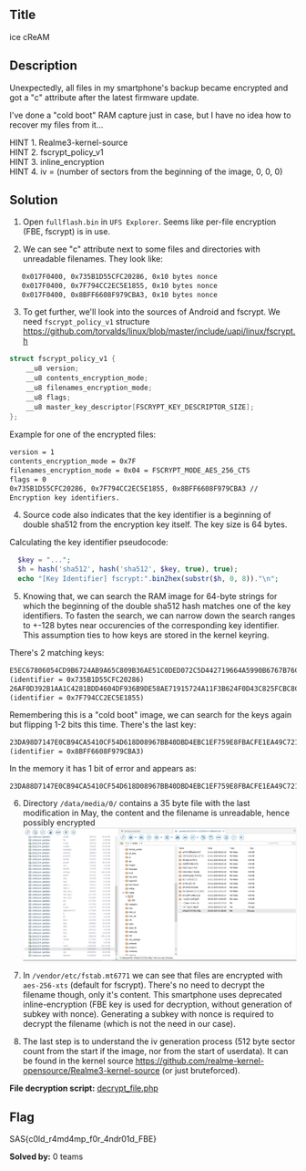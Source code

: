 ## Title
ice cReAM

## Description
Unexpectedly, all files in my smartphone's backup became encrypted and got a "c" attribute after the latest firmware update.

I've done a "cold boot" RAM capture just in case, but I have no idea how to recover my files from it...

HINT 1. Realme3-kernel-source \
HINT 2. fscrypt_policy_v1 \
HINT 3. inline_encryption \
HINT 4. iv = (number of sectors from the beginning of the image, 0, 0, 0)

## Solution
1. Open `fullflash.bin` in `UFS Explorer`. Seems like per-file encryption (FBE, fscrypt) is in use.

2. We can see "c" attribute next to some files and directories with unreadable filenames. They look like:
```
   0x017F0400, 0x735B1D55CFC20286, 0x10 bytes nonce
   0x017F0400, 0x7F794CC2EC5E1855, 0x10 bytes nonce
   0x017F0400, 0x8BFF6608F979CBA3, 0x10 bytes nonce
```

3. To get further, we'll look into the sources of Android and fscrypt. We need `fscrypt_policy_v1` structure https://github.com/torvalds/linux/blob/master/include/uapi/linux/fscrypt.h

```c
struct fscrypt_policy_v1 {
	__u8 version;
	__u8 contents_encryption_mode;
	__u8 filenames_encryption_mode;
	__u8 flags;
	__u8 master_key_descriptor[FSCRYPT_KEY_DESCRIPTOR_SIZE];
};
```

Example for one of the encrypted files:

```
version = 1
contents_encryption_mode = 0x7F
filenames_encryption_mode = 0x04 = FSCRYPT_MODE_AES_256_CTS 
flags = 0
0x735B1D55CFC20286, 0x7F794CC2EC5E1855, 0x8BFF6608F979CBA3 // Encryption key identifiers.
```

4. Source code also indicates that the key identifier is a beginning of double sha512 from the encryption key itself. The key size is 64 bytes. 

Calculating the key identifier pseudocode:

```php
  $key = "...";
  $h = hash('sha512', hash('sha512', $key, true), true);
  echo "[Key Identifier] fscrypt:".bin2hex(substr($h, 0, 8))."\n";
```

5. Knowing that, we can search the RAM image for 64-byte strings for which the beginning of the double sha512 hash matches one of the key identifiers. To fasten the search, we can narrow down the search ranges to +-128 bytes near occurencies of the corresponding key identifier. This assumption ties to how keys are stored in the kernel keyring.

There's 2 matching keys:
```
E5EC67806054CD9B6724AB9A65C809B36AE51C0DED072C5D442719664A5990B6767B76C3524C2798264937672DF215AC7B589CB17FE839BEBB0768D00FF58D9B (identifier = 0x735B1D55CFC20286)
26AF0D392B1AA1C4281BDD4604DF936B9DE58AE71915724A11F3B624F0D43C825FCBC8CDCAD0F502FEF65DBAA788BFD22B2CC95164D34ED57EDBFBBDDD3C501D (identifier = 0x7F794CC2EC5E1855)
```

Remembering this is a "cold boot" image, we can search for the keys again but flipping 1-2 bits this time. There's the last key:
```
23DA98D7147E0CB94CA5410CF54D618D08967BB40DBD4EBC1EF759E8FBACFE1EA49C72177291A76CB6478E717E42C7C3E2B8236F603BF00EF2B140DBDEF13C21 (identifier = 0x8BFF6608F979CBA3)
```
In the memory it has 1 bit of error and appears as:
```
23DA88D7147E0CB94CA5410CF54D618D08967BB40DBD4EBC1EF759E8FBACFE1EA49C72177291A76CB6478E717E42C7C3E2B8236F603BF00EF2B140DBDEF13C21
```

6. Directory `/data/media/0/` contains a 35 byte file with the last modification in May, the content and the filename is unreadable, hence possibly encrypted
![](../../images/icecream_solve1.png)

7. In `/vendor/etc/fstab.mt6771` we can see that files are encrypted with `aes-256-xts` (default for fscrypt). There's no need to decrypt the filename though, only it's content.
This smartphone uses deprecated inline-encryption (FBE key is used for decryption, without generation of subkey with nonce). Generating a subkey with nonce is required to decrypt the filename (which is not the need in our case).

8. The last step is to understand the iv generation process (512 byte sector count from the start if the image, nor from the start of userdata). 
It can be found in the kernel source https://github.com/realme-kernel-opensource/Realme3-kernel-source (or just bruteforced).

**File decryption script:** [decrypt_file.php](writeup/decrypt_file.php)



## Flag
SAS{c0ld_r4md4mp_f0r_4ndr01d_FBE}

**Solved by:** 0 teams